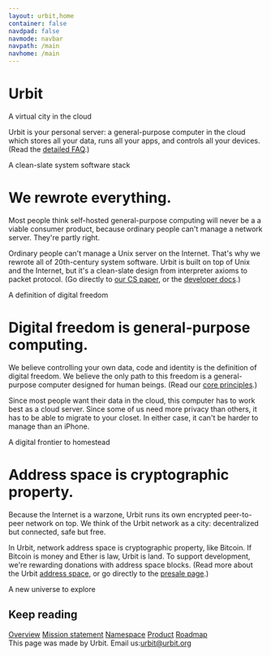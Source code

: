 ```yaml
---
layout: urbit,home
container: false
navdpad: false
navmode: navbar
navpath: /main
navhome: /main
---
```


<div class="image-fs first">
    <div class="text-container">
        <div class="text">
            <h1><div class="logo"></div>Urbit</h1>
        </div>
        <div class="text">
            <div class="rect no-header">
            <p>A virtual city in the cloud</p>
            </div>
        </div>
    </div>
    <imagepanel src="http://urbit.s3.amazonaws.com/16-3-10/DSCF8655.jpg" />
</div>
<!-- -->
<div class="container stack">
    <div class="col-md-offset-1 col-md-10 slide-1">
        <p>
Urbit is your personal server: a general-purpose computer in the cloud which stores all your data, runs all your apps,
and controls all your devices.
(Read the <a href="http://google.com"> detailed FAQ</a>.)
        </p>
    </div>
</div>
<!-- -->

<div class="image-fs">
    <div class="text-container">
        <div class="text">
            <div class="rect no-header">
            <p>A clean-slate system software stack</p>
            </div>
        </div>
    </div>
    <imagepanel src="http://urbit.s3.amazonaws.com/16-3-10/DSCF8653.jpg" />
</div>
<!-- -->
<div id="learn"></div>
<div class="container stack six">
    <div class="col-md-10 col-md-offset-1">
        <!-- -->
        <div class="slide">
            <h1>We rewrote everything.</h1>
            <p>
Most people think self-hosted general-purpose computing will
never be a a viable consumer product, because ordinary people
can't manage a network server.  They're partly right.
            </p>
            <p>
Ordinary people can't manage a Unix server on the Internet.
That's why we rewrote all of 20th-century system software.
Urbit is built on top of Unix and the Internet, but it's a
clean-slate design from interpreter axioms to packet protocol.
(Go directly to <a href="http://google.com">our CS paper</a>, 
or the <a href="http://google.com">developer docs</a>.)
            </p>
        </div>
    </div>
</div>
<!-- -->

<div class="image-fs">
<div class="text-container">
    <div class="text">
        <div class="rect no-header">
        <p>A definition of digital freedom</p>
        </div>
    </div>
</div>
<imagepanel src="http://urbit.s3.amazonaws.com/16-3-10/DSCF8654.jpg" />
</div>
<!-- -->
<div id="learn"></div>
<div class="container stack six">
    <div class="col-md-10 col-md-offset-1">
        <!-- -->
        <div class="slide">
            <h1>Digital freedom is general-purpose computing.</h1>
            <p>
We believe controlling your own data, code and identity is the
definition of digital freedom.  We believe the only path to this
freedom is a general-purpose computer designed for human beings.
(Read our <a href="http://google.com">core principles</a>.)
            </p>
            <p>
Since most people want their data in the cloud, this computer has
to work best as a cloud server.  Since some of us need more
privacy than others, it has to be able to migrate to your closet.
In either case, it can't be harder to manage than an iPhone.
            </p>
        </div>
    </div>
</div>

<div class="image-fs">
<div class="text-container">
    <div class="text">
        <div class="rect no-header">
        <p>A digital frontier to homestead</p>
        </div>
    </div>
</div>
<imagepanel src="http://urbit.s3.amazonaws.com/16-3-10/DSCF8654.jpg" />
</div>
<!-- -->
<div id="learn"></div>
<div class="container stack six">
    <div class="col-md-10 col-md-offset-1">
        <!-- -->
        <div class="slide">
            <h1>Address space is cryptographic property.</h1>
            <p>
Because the Internet is a warzone, Urbit runs its own encrypted 
peer-to-peer network on top.  We think of the Urbit network as a city:
decentralized but connected, safe but free.
            </p>
            <p>
In Urbit, network address space is cryptographic property, like
Bitcoin.  If Bitcoin is money and Ether is law, Urbit is land.
To support development, we're rewarding donations with
address space blocks.  (Read more about the Urbit 
<a href="http://google.com">address space</a>, or go directly to the
<a href="http://google.com">presale page</a>.)
            </p>
        </div>
    </div>
</div>

<div class="image-fs">
<div class="text-container">
    <div class="text">
        <div class="rect no-header">
        <p>A new universe to explore</p>
        </div>
    </div>
</div>
<imagepanel src="http://urbit.s3.amazonaws.com/16-3-10/DSCF8654.jpg" />
</div>
<!-- -->
<div id="learn"></div>
<div class="container stack last">
    <div class="col-md-4 col-md-offset-1">
        <h2>Keep reading</h2>
        <a href="blog/~2016.3.2">Overview</a>
        <a href="blog/~2016.3.2">Mission statement</a>
        <a href="blog/~2016.3.2">Namespace</a>
        <a href="blog/~2016.3.2">Product</a>
        <a href="blog/~2016.3.2">Roadmap</a>
    </div>
</div>

<!-- -->
<div class="footer container">
  <div class="col-md-offset-1 col-md-11">This page was made by Urbit.  Email us:<a href="mailto:urbit@urbit.org">urbit@urbit.org</a></div>
</div>
